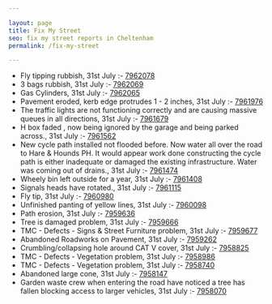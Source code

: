```yaml
---

layout: page
title: Fix My Street
seo: fix my street reports in Cheltenham
permalink: /fix-my-street

---
```


<!-- fix_marker starts -->

- Fly tipping rubbish, 31st July :- [7962078](https://www.fixmystreet.com/report/7962078)
- 3 bags rubbish, 31st July :- [7962069](https://www.fixmystreet.com/report/7962069)
- Gas Cylinders, 31st July :- [7962065](https://www.fixmystreet.com/report/7962065)
- Pavement eroded, kerb edge protrudes 1 - 2 inches, 31st July :- [7961976](https://www.fixmystreet.com/report/7961976)
- The traffic lights are not functioning correctly and are causing massive queues in all directions, 31st July :- [7961679](https://www.fixmystreet.com/report/7961679)
- H box faded , now being ignored by the garage and being parked across., 31st July :- [7961562](https://www.fixmystreet.com/report/7961562)
- New cycle path installed not flooded before. Now water all over the road to Hare & Hounds PH. It would appear work done constructing the cycle path is either inadequate or damaged the existing infrastructure. Water was coming out of drains., 31st July :- [7961474](https://www.fixmystreet.com/report/7961474)
- Wheely bin left outside for a year, 31st July :- [7961408](https://www.fixmystreet.com/report/7961408)
- Signals heads have rotated., 31st July :- [7961115](https://www.fixmystreet.com/report/7961115)
- Fly tip, 31st July :- [7960980](https://www.fixmystreet.com/report/7960980)
- Unfinished panting of yellow lines, 31st July :- [7960098](https://www.fixmystreet.com/report/7960098)
- Path erosion, 31st July :- [7959636](https://www.fixmystreet.com/report/7959636)
- Tree is damaged problem, 31st July :- [7959666](https://www.fixmystreet.com/report/7959666)
- TMC - Defects - Signs & Street Furniture problem, 31st July :- [7959677](https://www.fixmystreet.com/report/7959677)
- Abandoned Roadworks on Pavement, 31st July :- [7959262](https://www.fixmystreet.com/report/7959262)
- Crumbling/collapsing hole around CAT V cover, 31st July :- [7958825](https://www.fixmystreet.com/report/7958825)
- TMC - Defects - Vegetation problem, 31st July :- [7958986](https://www.fixmystreet.com/report/7958986)
- TMC - Defects - Vegetation problem, 31st July :- [7958740](https://www.fixmystreet.com/report/7958740)
- Abandoned large cone, 31st July :- [7958147](https://www.fixmystreet.com/report/7958147)
- Garden waste crew when entering the road have noticed a tree has fallen blocking access to larger vehicles, 31st July :- [7958070](https://www.fixmystreet.com/report/7958070)

<!-- fix_marker ends -->